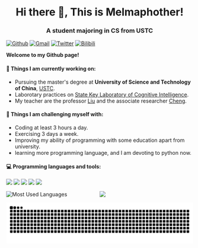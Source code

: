 <h1 align="center">Hi there 👋, This is Melmaphother!</h1>
<h3 align="center">A student majoring in CS from USTC</h3>

[![Github](https://img.shields.io/badge/-Github-000?style=flat&logo=Github&logoColor=white)](https://github.com/Melmaphother)
[![Gmail](https://img.shields.io/badge/-Gmail-c14438?style=flat&logo=Gmail&logoColor=white)](mailto:melmaphother@gmail.com)
[![Twitter](https://img.shields.io/badge/-Twitter-1DA1F2?style=flat&logo=Twitter&logoColor=white)](https://twitter.com/Melmaphother)
[![Bilibili](https://img.shields.io/badge/-Bilibili-FF69B4?style=flat&logo=Bilibili&logoColor=white)](https://space.bilibili.com/523761666?spm_id_from=333.1007.0.0)

**Welcome to my Github page!**    

#### 🌱 Things I am currently working on: 
- Pursuing the master's degree at **University of Science and Technology of China**, [USTC](https://www.ustc.edu.cn/).
- Laborotary practices on [State Key Laboratory of Cognitive Intelligence](https://cogskl.iflytek.com/).
- My teacher are the professor [Liu](http://staff.ustc.edu.cn/~qiliuql/) and the associate researcher [Cheng](https://mingyue-cheng.github.io/).

#### :muscle: Things I am challenging myself with:
- Coding at least 3 hours a day.
- Exercising 3 days a week.
- Improving my ability of programming with some education apart from university.
- learning more programming language, and I am devoting to python now.

#### :computer: Programming languages and tools:  
![](https://img.shields.io/badge/C++-8A2BE2)
![](https://img.shields.io/badge/Python-348CE5)
![](https://img.shields.io/badge/C-FFFF00)
![](https://img.shields.io/badge/Markdown-4169E1)
![](https://img.shields.io/badge/LaTeX-327166)

<img width="50%" align="right" src="https://github-readme-stats.vercel.app/api?username=Melmaphother&show_icons=true&hide_border=true&theme=radical" />

![Most Used Languages](https://github-readme-stats.vercel.app/api/top-langs/?username=Melmaphother&theme=dark&layout=compact&count_private=true)

![melmaphother commit message](https://github.com/Melmaphother/Melmaphother/blob/output/github-contribution-grid-snake.svg)
